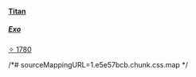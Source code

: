 
<!DOCTYPE html>
<html lang="en">

  
<a href="https://www.bungie.net/en/Gear/1/4611686018475476695/2305843009637194407" class="ProfileCharacterSelector_character__3RUxf" data-component="a" data-legacy="true" style="background-image: url(&quot;/common/destiny2_content/icons/9502a410cf2cf83955caf5d9dce2aaab.jpg&quot;);"><div class="ProfileCharacterSelector_icon__29Sq5" style="background-image: url(&quot;/common/destiny2_content/icons/4488a7441ee467be05162d9a129b0054.png&quot;);"></div><div class="ProfileCharacterSelector_text__19PjR"><h4>Titan</h4><h5>Exo</h5></div><span class="ProfileCharacterSelector_light__3vNoV">✧ 1780</span></a>

</html>

/*# sourceMappingURL=1.e5e57bcb.chunk.css.map */
</style>
